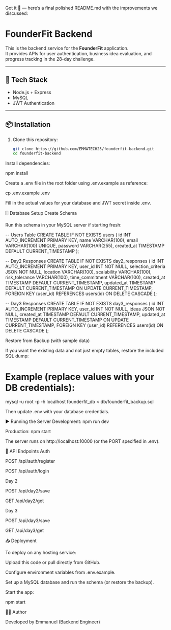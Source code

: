 Got it 🚀 — here’s a final polished README.md with the improvements we discussed:

# FounderFit Backend

This is the backend service for the **FounderFit** application.  
It provides APIs for user authentication, business idea evaluation, and progress tracking in the 28-day challenge.

---

## 🚀 Tech Stack

- Node.js + Express
- MySQL
- JWT Authentication

---

## 📦 Installation

1. Clone this repository:
   ```bash
   git clone https://github.com/EMMATECH25/founderfit-backend.git
   cd founderfit-backend
   ```

Install dependencies:

npm install

Create a .env file in the root folder using .env.example as reference:

cp .env.example .env

Fill in the actual values for your database and JWT secret inside .env.

🗄️ Database Setup
Create Schema

Run this schema in your MySQL server if starting fresh:

-- Users Table
CREATE TABLE IF NOT EXISTS users (
id INT AUTO_INCREMENT PRIMARY KEY,
name VARCHAR(100),
email VARCHAR(100) UNIQUE,
password VARCHAR(255),
created_at TIMESTAMP DEFAULT CURRENT_TIMESTAMP
);

-- Day2 Responses
CREATE TABLE IF NOT EXISTS day2_responses (
id INT AUTO_INCREMENT PRIMARY KEY,
user_id INT NOT NULL,
selection_criteria JSON NOT NULL,
location VARCHAR(100),
scalability VARCHAR(100),
risk_tolerance VARCHAR(100),
time_commitment VARCHAR(100),
created_at TIMESTAMP DEFAULT CURRENT_TIMESTAMP,
updated_at TIMESTAMP DEFAULT CURRENT_TIMESTAMP ON UPDATE CURRENT_TIMESTAMP,
FOREIGN KEY (user_id) REFERENCES users(id) ON DELETE CASCADE
);

-- Day3 Responses
CREATE TABLE IF NOT EXISTS day3_responses (
id INT AUTO_INCREMENT PRIMARY KEY,
user_id INT NOT NULL,
ideas JSON NOT NULL,
created_at TIMESTAMP DEFAULT CURRENT_TIMESTAMP,
updated_at TIMESTAMP DEFAULT CURRENT_TIMESTAMP ON UPDATE CURRENT_TIMESTAMP,
FOREIGN KEY (user_id) REFERENCES users(id) ON DELETE CASCADE
);

Restore from Backup (with sample data)

If you want the existing data and not just empty tables, restore the included SQL dump:

# Example (replace values with your DB credentials):

mysql -u root -p -h localhost founderfit_db < db/founderfit_backup.sql

Then update .env with your database credentials.

▶️ Running the Server
Development:
npm run dev

Production:
npm start

The server runs on http://localhost:10000
(or the PORT specified in .env).

🔑 API Endpoints
Auth

POST /api/auth/register

POST /api/auth/login

Day 2

POST /api/day2/save

GET /api/day2/get

Day 3

POST /api/day3/save

GET /api/day3/get

📤 Deployment

To deploy on any hosting service:

Upload this code or pull directly from GitHub.

Configure environment variables from .env.example.

Set up a MySQL database and run the schema (or restore the backup).

Start the app:

npm start

👨‍💻 Author

Developed by Emmanuel (Backend Engineer)
